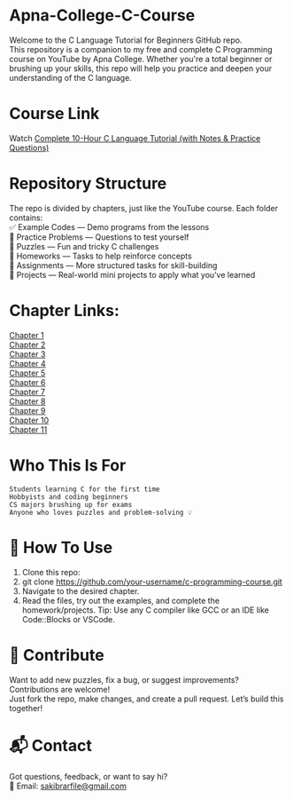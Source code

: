 # Apna-College-C-Course
Welcome to the C Language Tutorial for Beginners GitHub repo.<br>
This repository is a companion to my free and complete C Programming course on YouTube by Apna College. Whether you're a total beginner or brushing up your skills, this repo will help you practice and deepen your understanding of the C language.<br>
# Course Link
Watch [Complete 10-Hour C Language Tutorial (with Notes & Practice Questions)](https://www.youtube.com/watch?v=irqbmMNs2Bo&t=909s)<br>
# Repository Structure
The repo is divided by chapters, just like the YouTube course. Each folder contains:<br>
    ✅ Example Codes — Demo programs from the lessons<br>
    🧩 Practice Problems — Questions to test yourself<br>
    🧠 Puzzles — Fun and tricky C challenges<br>
    📝 Homeworks — Tasks to help reinforce concepts<br>
    🧪 Assignments — More structured tasks for skill-building<br>
    🚀 Projects — Real-world mini projects to apply what you’ve learned<br>

# Chapter Links:
[Chapter 1]()<br>
[Chapter 2]()<br>
[Chapter 3]()<br>
[Chapter 4]()<br>
[Chapter 5]()<br>
[Chapter 6]()<br>
[Chapter 7]()<br>
[Chapter 8]()<br>
[Chapter 9]()<br>
[Chapter 10]()<br>
[Chapter 11]()<br>

# Who This Is For
    Students learning C for the first time
    Hobbyists and coding beginners
    CS majors brushing up for exams
    Anyone who loves puzzles and problem-solving 💡

# 📌 How To Use
1.	Clone this repo:
2.	git clone https://github.com/your-username/c-programming-course.git
3.	Navigate to the desired chapter.
4.	Read the files, try out the examples, and complete the homework/projects.
Tip: Use any C compiler like GCC or an IDE like Code::Blocks or VSCode.<br>

# 🤝 Contribute
Want to add new puzzles, fix a bug, or suggest improvements? Contributions are welcome!<br>
Just fork the repo, make changes, and create a pull request. Let’s build this together!<br>

# 📬 Contact
Got questions, feedback, or want to say hi?<br>
📧 Email: sakibrarfile@gmail.com